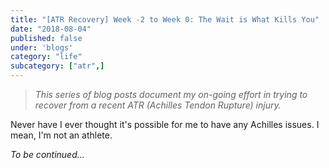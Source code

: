 ```yaml
---
title: "[ATR Recovery] Week -2 to Week 0: The Wait is What Kills You"
date: "2018-08-04"
published: false
under: 'blogs'
category: "life"
subcategory: ["atr",]
---
```


> *This series of blog posts document my on-going effort in trying to recover from a recent ATR (Achilles Tendon Rupture) injury.*


Never have I ever thought it's possible for me to have any Achilles issues. I mean, I'm not an athlete.

*To be continued...*